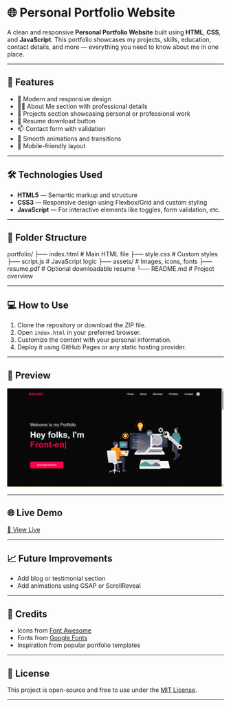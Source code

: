 # 🌐 Personal Portfolio Website

A clean and responsive **Personal Portfolio Website** built using **HTML**, **CSS**, and **JavaScript**. This portfolio showcases my projects, skills, education, contact details, and more — everything you need to know about me in one place.

---

## 🚀 Features

- 🎯 Modern and responsive design
- 🧑‍💼 About Me section with professional details
- 💼 Projects section showcasing personal or professional work
- 📜 Resume download button 
- 📫 Contact form with validation
- 🎨 Smooth animations and transitions
- 📱 Mobile-friendly layout

---

## 🛠️ Technologies Used

- **HTML5** — Semantic markup and structure  
- **CSS3** — Responsive design using Flexbox/Grid and custom styling  
- **JavaScript** — For interactive elements like toggles, form validation, etc.

---

## 📁 Folder Structure

portfolio/
├── index.html # Main HTML file
├── style.css # Custom styles
├── script.js # JavaScript logic
├── assets/ # Images, icons, fonts
├── resume.pdf # Optional downloadable resume
└── README.md # Project overview


---

## 💻 How to Use

1. Clone the repository or download the ZIP file.
2. Open `index.html` in your preferred browser.
3. Customize the content with your personal information.
4. Deploy it using GitHub Pages or any static hosting provider.

---

## 📸 Preview

![Portfolio Screenshot](https://github.com/NishantSingh2964/Prosnal-Protfolio/blob/main/Screenshot%20(46).png) 

---

## 🌐 Live Demo

[🔗 View Live](https://nishant-protfolio.vercel.app/) 

---

## 📈 Future Improvements
 
- Add blog or testimonial section  
- Add animations using GSAP or ScrollReveal  

---

## 🙌 Credits

- Icons from [Font Awesome](https://fontawesome.com/)  
- Fonts from [Google Fonts](https://fonts.google.com/)  
- Inspiration from popular portfolio templates

---

## 🪪 License

This project is open-source and free to use under the [MIT License](LICENSE).

---



